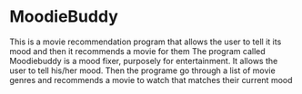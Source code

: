 # MoodieBuddy
This is a movie recommendation program that allows the user to tell it its mood and then it recommends a movie for them
The program called Moodiebuddy is a mood fixer, purposely for entertainment. 
It allows the user to tell his/her mood. 
Then the programe go through a list of movie genres and recommends a movie to watch that matches their current mood
